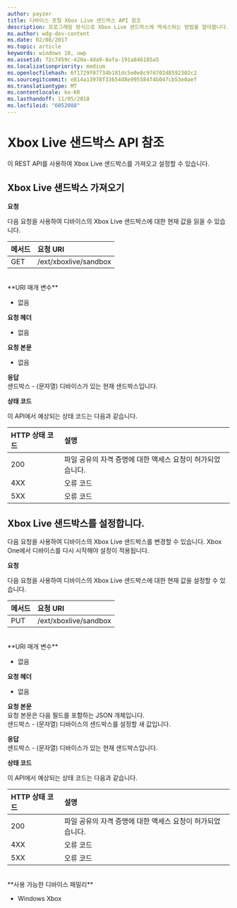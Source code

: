 ```yaml
---
author: payzer
title: 디바이스 포털 Xbox Live 샌드박스 API 참조
description: 프로그래밍 방식으로 Xbox Live 샌드박스에 액세스하는 방법을 알아봅니다.
ms.author: wdg-dev-content
ms.date: 02/08/2017
ms.topic: article
keywords: windows 10, uwp
ms.assetid: 72c7459c-420a-4da9-8afa-191a846185a5
ms.localizationpriority: medium
ms.openlocfilehash: 6f1729f07734b181dc5e0e8c97d702d8592302c2
ms.sourcegitcommit: e814a13978f33654d8e995584f4b047cb53e0aef
ms.translationtype: MT
ms.contentlocale: ko-KR
ms.lasthandoff: 11/05/2018
ms.locfileid: "6052088"
---
```

# <a name="xbox-live-sandbox-api-reference"></a>Xbox Live 샌드박스 API 참조   
이 REST API를 사용하여 Xbox Live 샌드박스를 가져오고 설정할 수 있습니다.

## <a name="get-the-xbox-live-sandbox"></a>Xbox Live 샌드박스 가져오기

**요청**

다음 요청을 사용하여 디바이스의 Xbox Live 샌드박스에 대한 현재 값을 읽을 수 있습니다.

메서드      | 요청 URI
:------     | :-----
GET | /ext/xboxlive/sandbox
<br />
**URI 매개 변수**

- 없음

**요청 헤더**

- 없음

**요청 본문**

- 없음

**응답**   
샌드박스 - (문자열) 디바이스가 있는 현재 샌드박스입니다.   

**상태 코드**

이 API에서 예상되는 상태 코드는 다음과 같습니다.

HTTP 상태 코드      | 설명
:------     | :-----
200 | 파일 공유의 자격 증명에 대한 액세스 요청이 허가되었습니다.
4XX | 오류 코드
5XX | 오류 코드

## <a name="set-the-xbox-live-sandbox"></a>Xbox Live 샌드박스를 설정합니다.
다음 요청을 사용하여 디바이스의 Xbox Live 샌드박스를 변경할 수 있습니다. Xbox One에서 디바이스를 다시 시작해야 설정이 적용됩니다.

**요청**

다음 요청을 사용하여 디바이스의 Xbox Live 샌드박스에 대한 현재 값을 설정할 수 있습니다.

메서드      | 요청 URI
:------     | :-----
PUT | /ext/xboxlive/sandbox
<br />
**URI 매개 변수**

- 없음

**요청 헤더**

- 없음

**요청 본문**   
요청 본문은 다음 필드를 포함하는 JSON 개체입니다.   
샌드박스 - (문자열) 디바이스의 샌드박스를 설정할 새 값입니다.

**응답**   
샌드박스 - (문자열) 디바이스가 있는 현재 샌드박스입니다.   

**상태 코드**

이 API에서 예상되는 상태 코드는 다음과 같습니다.

HTTP 상태 코드      | 설명
:------     | :-----
200 | 파일 공유의 자격 증명에 대한 액세스 요청이 허가되었습니다.
4XX | 오류 코드
5XX | 오류 코드

<br />
**사용 가능한 디바이스 패밀리**

* Windows Xbox

